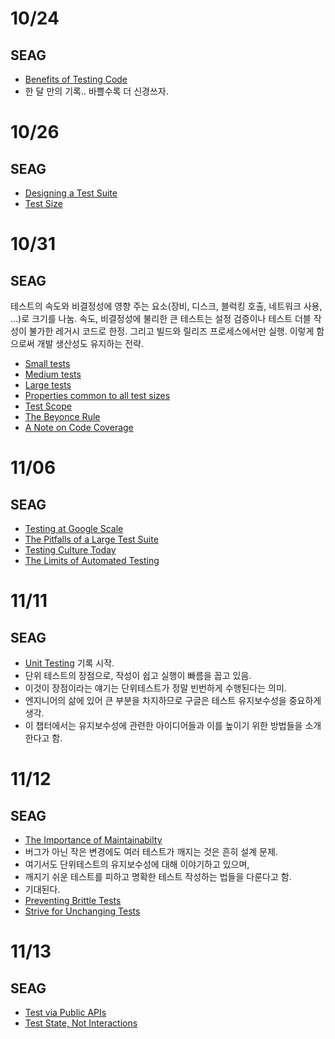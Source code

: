 # 10/24

## SEAG

- [Benefits of Testing Code](https://github.com/codehumane/what-i-learned/blob/master/book/seag/README.md#benefits-of-testing-code)
- 한 달 만의 기록.. 바쁠수록 더 신경쓰자.

# 10/26

## SEAG

- [Designing a Test Suite](https://github.com/codehumane/what-i-learned/blob/master/book/seag/README.md#designing-a-test-suite)
- [Test Size](https://github.com/codehumane/what-i-learned/blob/master/book/seag/README.md#test-size)

# 10/31

## SEAG

테스트의 속도와 비결정성에 영향 주는 요소(장비, 디스크, 블럭킹 호출, 네트워크 사용, ...)로 크기를 나눔. 속도, 비결정성에 불리한 큰 테스트는 설정 검증이나 테스트 더블 작성이 불가한 레거시 코드로 한정. 그리고 빌드와 릴리즈 프로세스에서만 실행. 이렇게 함으로써 개발 생산성도 유지하는 전략.

- [Small tests](https://github.com/codehumane/what-i-learned/blob/master/book/seag/README.md#small-tests)
- [Medium tests](https://github.com/codehumane/what-i-learned/blob/master/book/seag/README.md#medium-tests)
- [Large tests](https://github.com/codehumane/what-i-learned/blob/master/book/seag/README.md#large-tests)
- [Properties common to all test sizes](https://github.com/codehumane/what-i-learned/blob/master/book/seag/README.md#properties-common-to-all-test-sizes)
- [Test Scope](https://github.com/codehumane/what-i-learned/blob/master/book/seag/README.md#test-scope)
- [The Beyonce Rule](https://github.com/codehumane/what-i-learned/blob/master/book/seag/README.md#the-beyonce-rule)
- [A Note on Code Coverage](https://github.com/codehumane/what-i-learned/blob/master/book/seag/README.md#a-note-on-code-coverage)

# 11/06

## SEAG

- [Testing at Google Scale](https://github.com/codehumane/what-i-learned/blob/master/book/seag/README.md#testing-at-google-scale)
- [The Pitfalls of a Large Test Suite](https://github.com/codehumane/what-i-learned/blob/master/book/seag/README.md#the-pitfalls-of-a-large-test-suite)
- [Testing Culture Today](https://github.com/codehumane/what-i-learned/blob/master/book/seag/README.md#testing-culture-today)
- [The Limits of Automated Testing](https://github.com/codehumane/what-i-learned/blob/master/book/seag/README.md#the-limits-of-automated-testing)

# 11/11

## SEAG

- [Unit Testing](https://github.com/codehumane/what-i-learned/blob/master/book/seag/README.md#12-unit-testing) 기록 시작.
- 단위 테스트의 장점으로, 작성이 쉽고 실행이 빠름을 꼽고 있음.
- 이것이 장점이라는 얘기는 단위테스트가 정말 빈번하게 수행된다는 의미.
- 엔지니어의 삶에 있어 큰 부분을 차지하므로 구글은 테스트 유지보수성을 중요하게 생각.
- 이 챕터에서는 유지보수성에 관련한 아이디어들과 이를 높이기 위한 방법들을 소개한다고 함.

# 11/12

## SEAG

- [The Importance of Maintainabilty](https://github.com/codehumane/what-i-learned/blob/master/book/seag/README.md#the-importance-of-maintainability)
- 버그가 아닌 작은 변경에도 여러 테스트가 깨지는 것은 흔히 설계 문제.
- 여기서도 단위테스트의 유지보수성에 대해 이야기하고 있으며,
- 깨지기 쉬운 테스트를 피하고 명확한 테스트 작성하는 법들을 다룬다고 함.
- 기대된다.
- [Preventing Brittle Tests](https://github.com/codehumane/what-i-learned/blob/master/book/seag/README.md#preventing-brittle-tests)
- [Strive for Unchanging Tests](https://github.com/codehumane/what-i-learned/blob/master/book/seag/README.md#strive-for-unchanging-tests)

# 11/13

## SEAG

- [Test via Public APIs](https://github.com/codehumane/what-i-learned/blob/master/book/seag/README.md#test-via-public-apis)
- [Test State, Not Interactions](https://github.com/codehumane/what-i-learned/blob/master/book/seag/README.md#test-state-not-interactions)
